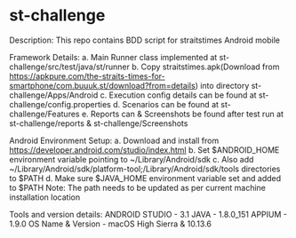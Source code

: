 # st-challenge

Description: This repo contains BDD script for straitstimes Android mobile 


Framework Details:
a. Main Runner class implemented at st-challenge/src/test/java/st/runner
b. Copy straitstimes.apk(Download from https://apkpure.com/the-straits-times-for-smartphone/com.buuuk.st/download?from=details) into directory st-challenge/Apps/Android
c. Execution config details can be found at st-challenge/config.properties
d. Scenarios can be found at st-challenge/Features
e. Reports can & Screenshots be found after test run at st-challenge/reports & st-challenge/Screenshots

Android Environment Setup:
a. Download and install from https://developer.android.com/studio/index.html
b. Set $ANDROID_HOME environment variable pointing to ~/Library/Android/sdk
c. Also add ~/Library/Android/sdk/platform-tool;/Library/Android/sdk/tools
directories to $PATH
d. Make sure $JAVA_HOME environment variable set and added to $PATH
Note: The path needs to be updated as per current machine installation location

Tools and version details:
ANDROID STUDIO - 3.1
JAVA - 1.8.0_151
APPIUM - 1.9.0
OS Name & Version - macOS High Sierra & 10.13.6
